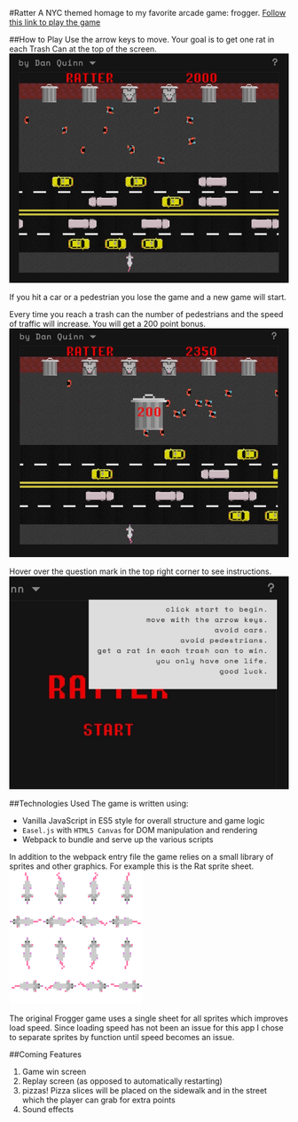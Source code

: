 #Ratter
A NYC themed homage to my favorite arcade game: frogger.
[Follow this link to play the game](https://danjquinn42.github.io/Ratter/)

##How to Play
Use the arrow keys to move. Your goal is to get one rat in each Trash Can at the top of the screen.
![mid game view](/app/assets/images/screenshot_midgame1.JPG)

If you hit a car or a pedestrian you lose the game and a new game will start.

Every time you reach a trash can the number of pedestrians and the speed of traffic will increase. You will get a 200 point bonus.
![mid game view](/app/assets/images/screenshot_bonus1.JPG)

Hover over the question mark in the top right corner to see instructions.
![play instructions](/app/assets/images/screenshot_instructions.JPG)

##Technologies Used
The game is written using:
- Vanilla JavaScript in ES5 style for overall structure and game logic
- `Easel.js` with `HTML5 Canvas` for DOM manipulation and rendering
- Webpack to bundle and serve up the various scripts

In addition to the webpack entry file the game relies on a small library of sprites and other graphics. For example this is the Rat sprite sheet.  
![rat sprite sheet](/app/assets/images/rat.png "Rat Sprite Sheet")  

The original Frogger game uses a single sheet for all sprites which improves load speed. Since loading speed has not been an issue for this app I chose to separate sprites by function until speed becomes an issue.

##Coming Features
1) Game win screen
2) Replay screen (as opposed to automatically restarting)
3) pizzas! Pizza slices will be placed on the sidewalk and in the street which the player can grab for extra points
4) Sound effects
